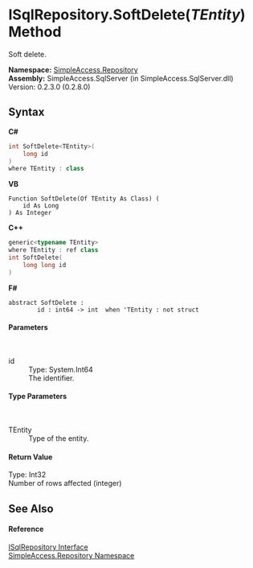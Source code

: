 # ISqlRepository.SoftDelete(*TEntity*) Method 
 

Soft delete.

**Namespace:**&nbsp;<a href="41571b4f-ca9a-e902-c5ef-a7c14c631bb2">SimpleAccess.Repository</a><br />**Assembly:**&nbsp;SimpleAccess.SqlServer (in SimpleAccess.SqlServer.dll) Version: 0.2.3.0 (0.2.8.0)

## Syntax

**C#**<br />
``` C#
int SoftDelete<TEntity>(
	long id
)
where TEntity : class

```

**VB**<br />
``` VB
Function SoftDelete(Of TEntity As Class) ( 
	id As Long
) As Integer
```

**C++**<br />
``` C++
generic<typename TEntity>
where TEntity : ref class
int SoftDelete(
	long long id
)
```

**F#**<br />
``` F#
abstract SoftDelete : 
        id : int64 -> int  when 'TEntity : not struct

```


#### Parameters
&nbsp;<dl><dt>id</dt><dd>Type: System.Int64<br />The identifier.</dd></dl>

#### Type Parameters
&nbsp;<dl><dt>TEntity</dt><dd>Type of the entity.</dd></dl>

#### Return Value
Type: Int32<br />Number of rows affected (integer)

## See Also


#### Reference
<a href="f40c60f9-7bd9-9bed-0857-200cfb858bcb">ISqlRepository Interface</a><br /><a href="41571b4f-ca9a-e902-c5ef-a7c14c631bb2">SimpleAccess.Repository Namespace</a><br />